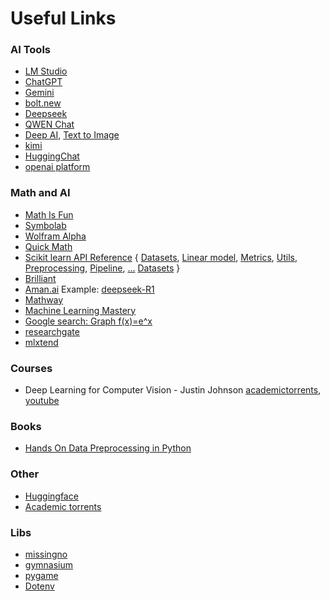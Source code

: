 # Useful Links

### AI Tools

- [LM Studio](https://lmstudio.ai/)
- [ChatGPT](https://chatgpt.com/)
- [Gemini](https://gemini.google.com/)
- [bolt.new](https://bolt.new/)
- [Deepseek](https://chat.deepseek.com/)
- [QWEN Chat](https://chat.qwenlm.ai/)
- [Deep AI](https://deepai.org/), [Text to Image](https://deepai.org/machine-learning-model/text2img)
- [kimi](https://kimi.ai/)
- [HuggingChat](https://huggingface.co/chat/)
- [openai platform](https://platform.openai.com/)

### Math and AI

- [Math Is Fun](https://www.mathsisfun.com)
- [Symbolab](https://www.symbolab.com)
- [Wolfram Alpha](https://www.wolframalpha.com)
- [Quick Math](https://quickmath.com/)
- [Scikit learn API Reference](https://scikit-learn.org/stable/api/index.html) {
  [Datasets](https://scikit-learn.org/stable/api/sklearn.datasets.html),
  [Linear model](https://scikit-learn.org/stable/api/sklearn.linear_model.html),
  [Metrics](https://scikit-learn.org/stable/api/sklearn.metrics.html),
  [Utils](https://scikit-learn.org/stable/api/sklearn.utils.html),
  [Preprocessing](https://scikit-learn.org/stable/api/sklearn.preprocessing.html),
  [Pipeline](https://scikit-learn.org/stable/api/sklearn.pipeline.html),
  [ ...](https://scikit-learn.org/stable/api/index.html)
  [Datasets](https://scikit-learn.org/stable/api/sklearn.datasets.html)
  }
- [Brilliant](https://brilliant.org/)
- [Aman.ai](https://aman.ai/) Example: [deepseek-R1](https://aman.ai/primers/ai/deepseek-R1/)
- [Mathway](www.mathway.com)
- [Machine Learning Mastery](https://machinelearningmastery.com/start-here/)
- [Google search: Graph f(x)=e^x](https://www.google.com/search?q=Graph+f%28x%29%3De%5Ex&sca_esv=9cb7d42234e38c28&sxsrf=AHTn8zqZuuOv03xPp8xyS96B9He5c0qxNQ%3A1739093639189&source=hp&ei=h3aoZ42YCb6Ew8cPpLTIwQk&iflsig=ACkRmUkAAAAAZ6iEl4LAi2Tb8Qqw9z3Q_0vDvkKZjK2u&ved=0ahUKEwjN997UpLaLAxU-wvACHSQaMpgQ4dUDCBk&uact=5&oq=Graph+f%28x%29%3De%5Ex&gs_lp=Egdnd3Mtd2l6Ig5HcmFwaCBmKHgpPWVeeDIFEAAYgAQyBhAAGBYYHjILEAAYgAQYhgMYigUyCxAAGIAEGIYDGIoFMgsQABiABBiGAxiKBTIFEAAY7wUyCBAAGIAEGKIESJAPUIIHWIIHcAF4AJABAJgBngKgAZ4CqgEDMi0xuAEDyAEA-AEC-AEBmAICoAKrAqgCC8ICBhCzARiFBMICChAAGAMY6gIYjwHCAgoQLhgDGOoCGI8BmAMK8QWkdbkS2Y6Di5IHBTEuMC4xoAeZBA&sclient=gws-wiz)
- [researchgate](https://www.researchgate.net/)
- [mlxtend](https://rasbt.github.io/mlxtend/)

### Courses

- Deep Learning for Computer Vision - Justin Johnson [academictorrents](https://academictorrents.com/details/b0be621d1089525c26fd7325fe77fee2294cc1ab), [youtube](https://www.youtube.com/playlist?list=PL5-TkQAfAZFbzxjBHtzdVCWE0Zbhomg7r)

### Books

- [Hands On Data Preprocessing in Python](https://github.com/PacktPublishing/Hands-On-Data-Preprocessing-in-Python)

### Other

- [Huggingface](https://huggingface.co/)
- [Academic torrents](https://academictorrents.com)

### Libs

- [missingno](https://pypi.org/project/missingno/)
- [gymnasium](https://gymnasium.farama.org/)
- [pygame](https://pypi.org/project/pygame/)
- [Dotenv](https://github.com/motdotla/dotenv)
